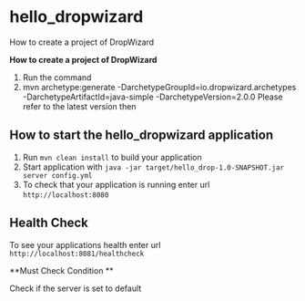 # hello_dropwizard

How to create a project of DropWizard 


**How to create a project of DropWizard**

1. Run the command
2. mvn archetype:generate
  -DarchetypeGroupId=io.dropwizard.archetypes
  -DarchetypeArtifactId=java-simple
  -DarchetypeVersion=2.0.0
  Please refer to the latest version then
 

How to start the hello_dropwizard application
---

1. Run `mvn clean install` to build your application
1. Start application with `java -jar target/hello_drop-1.0-SNAPSHOT.jar server config.yml`
1. To check that your application is running enter url `http://localhost:8080`

Health Check
---

To see your applications health enter url `http://localhost:8081/healthcheck`


**Must Check Condition **

Check if the server is set to default
